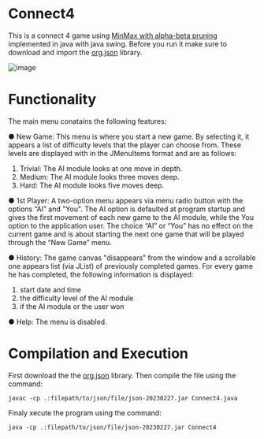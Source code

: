 # Connect4
This is a connect 4 game using [MinMax with alpha-beta pruning](https://www.youtube.com/watch?v=l-hh51ncgDI) implemented in java with java swing. Before you run it make sure to download and import the [org.json](https://repo1.maven.org/maven2/org/json/json/20230227/json-20230227.jar) library.

![image](https://github.com/KonstantinosGalanis/Connect4/assets/147558588/8b7b6249-a1ef-41c6-bbf9-664b07dd3a6a)

# Functionality
The main menu conatains the following features:

● New Game: This menu is where you start a new game. By selecting it, it appears
a list of difficulty levels that the player can choose from. These levels are displayed with
in the JMenuItems format and are as follows:

1. Trivial: The AI ​​module looks at one move in depth.
2. Medium: The AI ​​module looks three moves deep.
3. Hard: The AI ​​module looks five moves deep.

● 1st Player: A two-option menu appears via menu radio button with the options “AI” and
"You". The AI ​​option is defaulted at program startup and gives the first
movement of each new game to the AI ​​module, while the You option to the application user. The choice
“AI” or “You” has no effect on the current game and is about starting the next one
game that will be played through the “New Game” menu.

● History: The game canvas "disappears" from the window and a scrollable one appears
list (via JList) of previously completed games. For every game he has
completed, the following information is displayed:

1. start date and time
2. the difficulty level of the AI ​​module
3. if the AI ​​module or the user won

● Help: The menu is disabled.

# Compilation and Execution

First download the the [org.json](https://repo1.maven.org/maven2/org/json/json/20230227/json-20230227.jar) library. Then compile the file using the command:
```
javac -cp .:filepath/to/json/file/json-20230227.jar Connect4.java
```
Finaly xecute the program using the command:
```
java -cp .:filepath/to/json/file/json-20230227.jar Connect4
```
